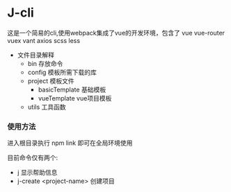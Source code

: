 # J-cli

这是一个简易的cli,使用webpack集成了vue的开发环境，包含了 vue  vue-router  vuex   vant  axios  scss  less

+ 文件目录解释
  + bin 存放命令
  + config 模板所需下载的库
  + project 模板文件
    - basicTemplate 基础模板
    - vueTemplate  vue项目模板
  + utils 工具函数

### 使用方法

进入根目录执行 npm link 即可在全局环境使用

目前命令仅有两个:
+   j 显示帮助信息
+   j-create \<project-name> 创建项目
